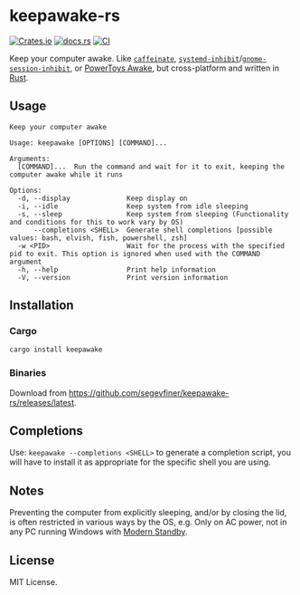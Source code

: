 # keepawake-rs
[![Crates.io](https://img.shields.io/crates/v/keepawake)](https://crates.io/crates/keepawake)
[![docs.rs](https://img.shields.io/docsrs/keepawake)](https://docs.rs/keepawake/0.1.3/keepawake/)
[![CI](https://github.com/segevfiner/keepawake-rs/actions/workflows/ci.yml/badge.svg)](https://github.com/segevfiner/keepawake-rs/actions/workflows/ci.yml)

Keep your computer awake. Like [`caffeinate`], [`systemd-inhibit`]/[`gnome-session-inhibit`], or [PowerToys Awake], but cross-platform and written in [Rust].

[`caffeinate`]: https://ss64.com/osx/caffeinate.html
[`systemd-inhibit`]: https://www.freedesktop.org/software/systemd/man/systemd-inhibit.html
[`gnome-session-inhibit`]: https://manpages.ubuntu.com/manpages/jammy/man1/gnome-session-inhibit.1.html
[PowerToys Awake]: https://learn.microsoft.com/en-us/windows/powertoys/awake
[Rust]: https://www.rust-lang.org/

## Usage
```
Keep your computer awake

Usage: keepawake [OPTIONS] [COMMAND]...

Arguments:
  [COMMAND]...  Run the command and wait for it to exit, keeping the computer awake while it runs

Options:
  -d, --display              Keep display on
  -i, --idle                 Keep system from idle sleeping
  -s, --sleep                Keep system from sleeping (Functionality and conditions for this to work vary by OS)
      --completions <SHELL>  Generate shell completions [possible values: bash, elvish, fish, powershell, zsh]
  -w <PID>                   Wait for the process with the specified pid to exit. This option is ignored when used with the COMMAND argument
  -h, --help                 Print help information
  -V, --version              Print version information
```

## Installation

### Cargo
```sh
cargo install keepawake
```

### Binaries
Download from https://github.com/segevfiner/keepawake-rs/releases/latest.

## Completions
Use: `keepawake --completions <SHELL>` to generate a completion script, you will have to install it
as appropriate for the specific shell you are using.

## Notes
Preventing the computer from explicitly sleeping, and/or by closing the lid, is often restricted in various ways by the OS, e.g. Only on AC power, not in any PC running Windows with [Modern Standby](https://learn.microsoft.com/en-us/windows-hardware/design/device-experiences/modern-standby).

## License
MIT License.
